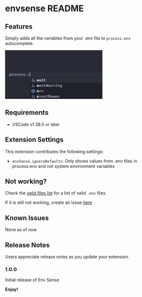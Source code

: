 # envsense README

## Features

Simply adds all the variables from your .env file to `process.env` autocomplete.

![Display of how it works](images/usage.gif)

## Requirements

* VSCode v1.38.0 or later

## Extension Settings

This extension contributes the following settings:

* `envSense.ignoreDefaults`: Only shows values from .env files in process.env and not system environment variables

## Not working?

Check the [valid files list](/validfiles.txt) for a list of valid `.env` files

If it is still not working, create an issue [here](github.com/jamesinaxx/vscode-envsense)

## Known Issues

None as of now

## Release Notes

Users appreciate release notes as you update your extension.

### 1.0.0

Initial release of Env Sense

**Enjoy!**
